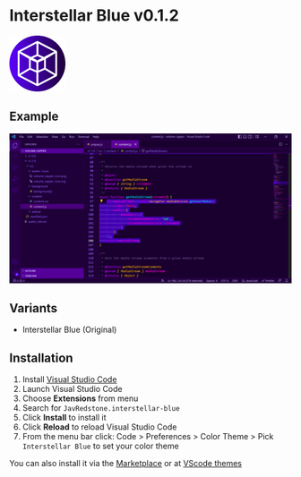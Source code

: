 # Interstellar Blue v0.1.2

<img src="https://raw.githubusercontent.com/JavRedstone/interstellar-blue-vscode-theme/main/icon.png" alt="Preview" width="100" height="100">

## Example
<img src="https://raw.githubusercontent.com/JavRedstone/interstellar-blue-vscode-theme/main/example.png" alt="Preview">

## Variants

- Interstellar Blue (Original)

## Installation

1.  Install [Visual Studio Code](https://code.visualstudio.com/)
2.  Launch Visual Studio Code
3.  Choose **Extensions** from menu
4.  Search for `JavRedstone.interstellar-blue`
5.  Click **Install** to install it
6.  Click **Reload** to reload Visual Studio Code
7.  From the menu bar click: Code > Preferences > Color Theme > Pick `Interstellar Blue` to set your color theme

You can also install it via the [Marketplace](https://marketplace.visualstudio.com/items?itemName=JavRedstone.interstellar-blue&ssr=false#overview) or at [VScode themes](https://themes.vscode.one/theme/JavRedstone/BhdXx2a0)
